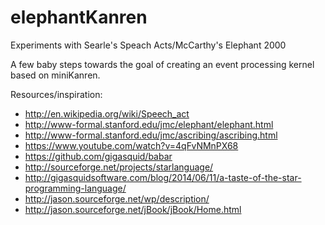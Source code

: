 # elephantKanren

Experiments with Searle's Speach Acts/McCarthy's Elephant 2000
 
A few baby steps towards the goal of creating an event processing kernel based on miniKanren.

Resources/inspiration:

* http://en.wikipedia.org/wiki/Speech_act
* http://www-formal.stanford.edu/jmc/elephant/elephant.html
* http://www-formal.stanford.edu/jmc/ascribing/ascribing.html
* https://www.youtube.com/watch?v=4qFvNMnPX68
* https://github.com/gigasquid/babar
* http://sourceforge.net/projects/starlanguage/
* http://gigasquidsoftware.com/blog/2014/06/11/a-taste-of-the-star-programming-language/
* http://jason.sourceforge.net/wp/description/
* http://jason.sourceforge.net/jBook/jBook/Home.html
